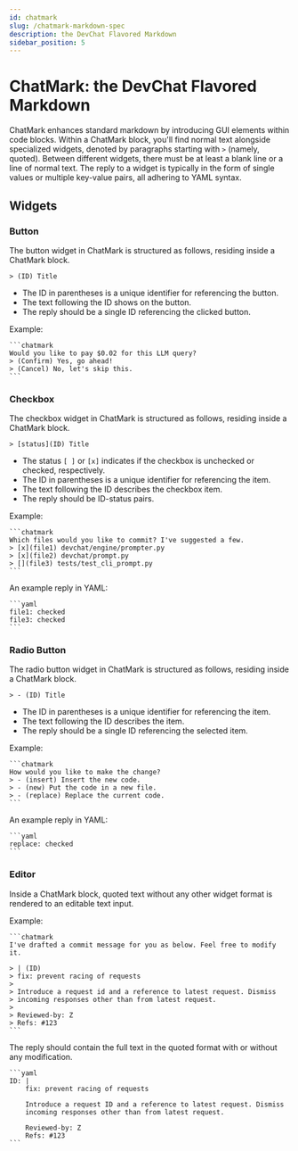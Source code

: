 ```yaml
---
id: chatmark
slug: /chatmark-markdown-spec
description: the DevChat Flavored Markdown
sidebar_position: 5
---
```


# ChatMark: the DevChat Flavored Markdown

ChatMark enhances standard markdown by introducing GUI elements within code blocks. Within a ChatMark block, you'll find normal text alongside specialized widgets, denoted by paragraphs starting with `>` (namely, quoted). Between different widgets, there must be at least a blank line or a line of normal text. The reply to a widget is typically in the form of single values or multiple key-value pairs, all adhering to YAML syntax.

## Widgets

### Button

The button widget in ChatMark is structured as follows, residing inside a ChatMark block.

`> (ID) Title`
- The ID in parentheses is a unique identifier for referencing the button.
- The text following the ID shows on the button.
- The reply should be a single ID referencing the clicked button.

Example:

````
```chatmark
Would you like to pay $0.02 for this LLM query?
> (Confirm) Yes, go ahead!
> (Cancel) No, let's skip this.
```
````

### Checkbox

The checkbox widget in ChatMark is structured as follows, residing inside a ChatMark block.

`> [status](ID) Title`

- The status `[ ]` or `[x]` indicates if the checkbox is unchecked or checked, respectively.
- The ID in parentheses is a unique identifier for referencing the item.
- The text following the ID describes the checkbox item.
- The reply should be ID-status pairs.

Example:

````
```chatmark
Which files would you like to commit? I've suggested a few.
> [x](file1) devchat/engine/prompter.py
> [x](file2) devchat/prompt.py
> [](file3) tests/test_cli_prompt.py
```
````

An example reply in YAML:

````
```yaml
file1: checked
file3: checked
```
````

### Radio Button

The radio button widget in ChatMark is structured as follows, residing inside a ChatMark block.

`> - (ID) Title`

- The ID in parentheses is a unique identifier for referencing the item.
- The text following the ID describes the item.
- The reply should be a single ID referencing the selected item.

Example:

````
```chatmark
How would you like to make the change?
> - (insert) Insert the new code.
> - (new) Put the code in a new file.
> - (replace) Replace the current code.
```
````

An example reply in YAML:

````
```yaml
replace: checked
```
````

### Editor

Inside a ChatMark block, quoted text without any other widget format is rendered to an editable text input.

Example:

````
```chatmark
I've drafted a commit message for you as below. Feel free to modify it.

> | (ID)
> fix: prevent racing of requests
>
> Introduce a request id and a reference to latest request. Dismiss
> incoming responses other than from latest request.
>
> Reviewed-by: Z
> Refs: #123
```
````

The reply should contain the full text in the quoted format with or without any modification.

````
```yaml
ID: |
    fix: prevent racing of requests
    
    Introduce a request ID and a reference to latest request. Dismiss
    incoming responses other than from latest request.
    
    Reviewed-by: Z
    Refs: #123
```
````
